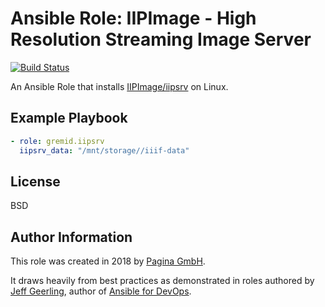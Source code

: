 # Ansible Role: IIPImage - High Resolution Streaming Image Server

[![Build Status](https://travis-ci.org/paginagmbh/ansible-role-iipsrv.svg?branch=master)](https://travis-ci.org/paginagmbh/ansible-role-iipsrv)

An Ansible Role that installs [IIPImage/iipsrv](https://github.com/ruven/iipsrv/) on Linux.

## Example Playbook

``` yaml
- role: gremid.iipsrv
  iipsrv_data: "/mnt/storage//iiif-data"
```

## License

BSD

## Author Information

This role was created in 2018 by [Pagina GmbH](https://www.pagina.gmbh/).

It draws heavily from best practices as demonstrated in roles authored by [Jeff Geerling](https://www.jeffgeerling.com/), author of [Ansible for DevOps](https://www.ansiblefordevops.com/).
